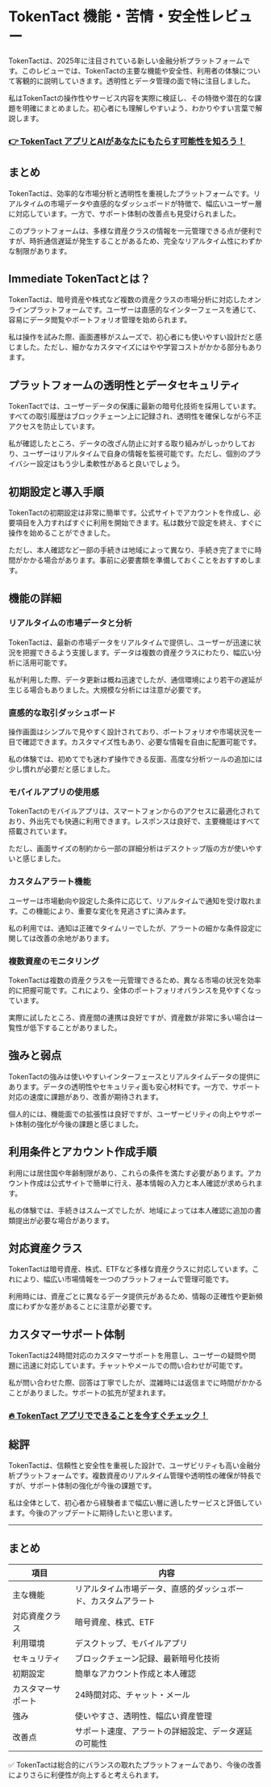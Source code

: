 # TokenTact 機能・苦情・安全性レビュー
 

TokenTactは、2025年に注目されている新しい金融分析プラットフォームです。このレビューでは、TokenTactの主要な機能や安全性、利用者の体験について客観的に説明していきます。透明性とデータ管理の面で特に注目しました。

私はTokenTactの操作性やサービス内容を実際に検証し、その特徴や潜在的な課題を明確にまとめました。初心者にも理解しやすいよう、わかりやすい言葉で解説します。

### [👉  TokenTact アプリとAIがあなたにもたらす可能性を知ろう！](https://tinyurl.com/24vd46ab)
## まとめ

TokenTactは、効率的な市場分析と透明性を重視したプラットフォームです。リアルタイムの市場データや直感的なダッシュボードが特徴で、幅広いユーザー層に対応しています。一方で、サポート体制の改善点も見受けられました。

このプラットフォームは、多様な資産クラスの情報を一元管理できる点が便利ですが、時折通信遅延が発生することがあるため、完全なリアルタイム性にわずかな制限があります。

## Immediate TokenTactとは？

TokenTactは、暗号資産や株式など複数の資産クラスの市場分析に対応したオンラインプラットフォームです。ユーザーは直感的なインターフェースを通じて、容易にデータ閲覧やポートフォリオ管理を始められます。

私は操作を試みた際、画面遷移がスムーズで、初心者にも使いやすい設計だと感じました。ただし、細かなカスタマイズにはやや学習コストがかかる部分もあります。

## プラットフォームの透明性とデータセキュリティ

TokenTactでは、ユーザーデータの保護に最新の暗号化技術を採用しています。すべての取引履歴はブロックチェーン上に記録され、透明性を確保しながら不正アクセスを防止しています。

私が確認したところ、データの改ざん防止に対する取り組みがしっかりしており、ユーザーはリアルタイムで自身の情報を監視可能です。ただし、個別のプライバシー設定はもう少し柔軟性があると良いでしょう。

## 初期設定と導入手順

TokenTactの初期設定は非常に簡単です。公式サイトでアカウントを作成し、必要項目を入力すればすぐに利用を開始できます。私は数分で設定を終え、すぐに操作を始めることができました。

ただし、本人確認など一部の手続きは地域によって異なり、手続き完了までに時間がかかる場合があります。事前に必要書類を準備しておくことをおすすめします。

## 機能の詳細

### リアルタイムの市場データと分析

TokenTactは、最新の市場データをリアルタイムで提供し、ユーザーが迅速に状況を把握できるよう支援します。データは複数の資産クラスにわたり、幅広い分析に活用可能です。

私が利用した際、データ更新は概ね迅速でしたが、通信環境により若干の遅延が生じる場合もありました。大規模な分析には注意が必要です。

### 直感的な取引ダッシュボード

操作画面はシンプルで見やすく設計されており、ポートフォリオや市場状況を一目で確認できます。カスタマイズ性もあり、必要な情報を自由に配置可能です。

私の体験では、初めてでも迷わず操作できる反面、高度な分析ツールの追加には少し慣れが必要だと感じました。

### モバイルアプリの使用感

TokenTactのモバイルアプリは、スマートフォンからのアクセスに最適化されており、外出先でも快適に利用できます。レスポンスは良好で、主要機能はすべて搭載されています。

ただし、画面サイズの制約から一部の詳細分析はデスクトップ版の方が使いやすいと感じました。

### カスタムアラート機能

ユーザーは市場動向や設定した条件に応じて、リアルタイムで通知を受け取れます。この機能により、重要な変化を見逃さずに済みます。

私の利用では、通知は正確でタイムリーでしたが、アラートの細かな条件設定に関しては改善の余地があります。

### 複数資産のモニタリング

TokenTactは複数の資産クラスを一元管理できるため、異なる市場の状況を効率的に把握可能です。これにより、全体のポートフォリオバランスを見やすくなっています。

実際に試したところ、資産間の連携は良好ですが、資産数が非常に多い場合は一覧性が低下することがありました。

## 強みと弱点

TokenTactの強みは使いやすいインターフェースとリアルタイムデータの提供にあります。データの透明性やセキュリティ面も安心材料です。一方で、サポート対応の速度に課題があり、改善が期待されます。

個人的には、機能面での拡張性は良好ですが、ユーザービリティの向上やサポート体制の強化が今後の課題と感じました。

## 利用条件とアカウント作成手順

利用には居住国や年齢制限があり、これらの条件を満たす必要があります。アカウント作成は公式サイトで簡単に行え、基本情報の入力と本人確認が求められます。

私の体験では、手続きはスムーズでしたが、地域によっては本人確認に追加の書類提出が必要な場合があります。

## 対応資産クラス

TokenTactは暗号資産、株式、ETFなど多様な資産クラスに対応しています。これにより、幅広い市場情報を一つのプラットフォームで管理可能です。

利用時には、資産ごとに異なるデータ提供元があるため、情報の正確性や更新頻度にわずかな差があることに注意が必要です。

## カスタマーサポート体制

TokenTactは24時間対応のカスタマーサポートを用意し、ユーザーの疑問や問題に迅速に対応しています。チャットやメールでの問い合わせが可能です。

私が問い合わせた際、回答は丁寧でしたが、混雑時には返信までに時間がかかることがありました。サポートの拡充が望まれます。

### [🔥 TokenTact アプリでできることを今すぐチェック！](https://tinyurl.com/24vd46ab)
## 総評

TokenTactは、信頼性と安全性を重視した設計で、ユーザビリティも高い金融分析プラットフォームです。複数資産のリアルタイム管理や透明性の確保が特長ですが、サポート体制の強化が今後の課題です。

私は全体として、初心者から経験者まで幅広い層に適したサービスと評価しています。今後のアップデートに期待したいと思います。

---

## まとめ

| 項目                 | 内容                                               |
|--------------------|--------------------------------------------------|
| 主な機能             | リアルタイム市場データ、直感的ダッシュボード、カスタムアラート      |
| 対応資産クラス        | 暗号資産、株式、ETF                                 |
| 利用環境             | デスクトップ、モバイルアプリ                          |
| セキュリティ         | ブロックチェーン記録、最新暗号化技術                   |
| 初期設定             | 簡単なアカウント作成と本人確認                         |
| カスタマーサポート     | 24時間対応、チャット・メール                            |
| 強み                 | 使いやすさ、透明性、幅広い資産管理                        |
| 改善点               | サポート速度、アラートの詳細設定、データ遅延の可能性            | 

✅ TokenTactは総合的にバランスの取れたプラットフォームであり、今後の改善によりさらに利便性が向上すると考えられます。
